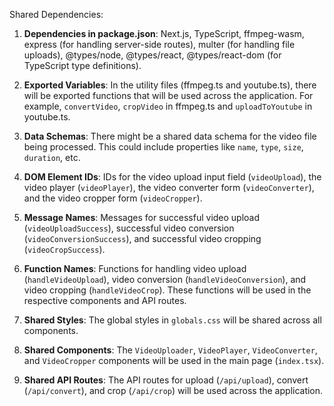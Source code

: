 Shared Dependencies:

1. **Dependencies in package.json**: Next.js, TypeScript, ffmpeg-wasm, express (for handling server-side routes), multer (for handling file uploads), @types/node, @types/react, @types/react-dom (for TypeScript type definitions).

2. **Exported Variables**: In the utility files (ffmpeg.ts and youtube.ts), there will be exported functions that will be used across the application. For example, `convertVideo`, `cropVideo` in ffmpeg.ts and `uploadToYoutube` in youtube.ts.

3. **Data Schemas**: There might be a shared data schema for the video file being processed. This could include properties like `name`, `type`, `size`, `duration`, etc.

4. **DOM Element IDs**: IDs for the video upload input field (`videoUpload`), the video player (`videoPlayer`), the video converter form (`videoConverter`), and the video cropper form (`videoCropper`).

5. **Message Names**: Messages for successful video upload (`videoUploadSuccess`), successful video conversion (`videoConversionSuccess`), and successful video cropping (`videoCropSuccess`).

6. **Function Names**: Functions for handling video upload (`handleVideoUpload`), video conversion (`handleVideoConversion`), and video cropping (`handleVideoCrop`). These functions will be used in the respective components and API routes.

7. **Shared Styles**: The global styles in `globals.css` will be shared across all components.

8. **Shared Components**: The `VideoUploader`, `VideoPlayer`, `VideoConverter`, and `VideoCropper` components will be used in the main page (`index.tsx`). 

9. **Shared API Routes**: The API routes for upload (`/api/upload`), convert (`/api/convert`), and crop (`/api/crop`) will be used across the application.